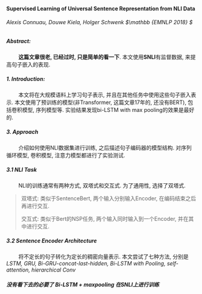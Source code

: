 #### Supervised Learning of Universal Sentence Representation from NLI Data

###### Alexis Connuau, Douwe Kiela, Holger Schwenk    $\mathbb {EMNLP 2018} $

##### Abstract:

&emsp;&emsp; **这篇文章很老, 已经过时, 只是简单的看一下**. 本文使用**SNLI**有监督数据, 来提高句子嵌入的表现.

##### 1. Introduction:

&emsp;&emsp; 本文将在大规模语料上学习句子表示, 并且在其他任务中使用这些句子嵌入表示. 本文使用了预训练的模型(非Transformer, 这篇文章17年的, 还没有BERT), 包括卷积模型, 序列模型等. 实验结果发现bi-LSTM with max pooling的效果是最好的.

##### 3. Approach

&emsp;&emsp; 介绍如何使用NLI数据集进行训练, 之后描述句子编码器的模型结构. 对序列循环模型, 卷积模型, 注意力模型都进行了实验测试.

##### 3.1 NLI Task

&emsp;&emsp; NLI的训练通常有两种方式, 双塔式和交互式. 为了通用性, 选择了双塔式.

> 双塔式: 类似于SentenceBert, 两个输入分别输入Encoder, 在编码结束之后再进行交互.
>
> 交互式: 类似于Bert的NSP任务, 两个输入同时输入到一个Encoder, 并在其中进行交互.

##### 3.2 Sentence Encoder Architecture

&emsp;&emsp; 将不定长的句子转化为定长的稠密向量表示. 本文尝试了七种方法, 分别是*LSTM, GRU, Bi-GRU-concat-last-hidden, Bi-LSTM with Pooling, self-attention, hierarchical Conv*

##### 没有看下去的必要了 Bi-LSTM + maxpooling 在SNLI上进行训练

